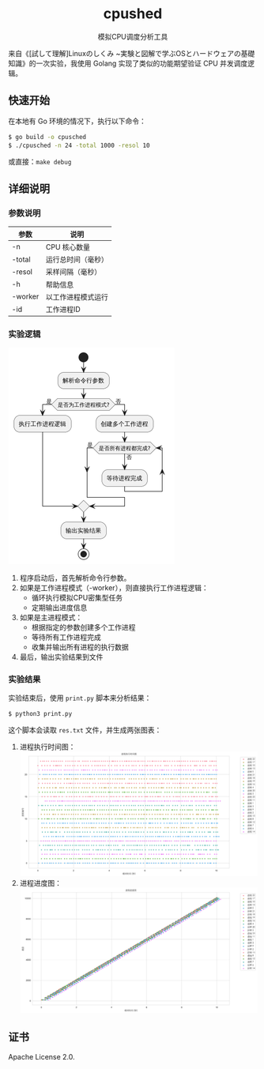 <h1 align="center">cpushed</h1>

<p align="center">模拟CPU调度分析工具</p>

来自《[試して理解]Linuxのしくみ ~実験と図解で学ぶOSとハードウェアの基礎知識》的一次实验，我使用 Golang 实现了类似的功能期望验证 CPU 并发调度逻辑。

## 快速开始

在本地有 Go 环境的情况下，执行以下命令：

```sh
$ go build -o cpusched
$ ./cpusched -n 24 -total 1000 -resol 10
```

或直接：`make debug`

## 详细说明

### 参数说明

| 参数 | 说明 |
|------|------|
| -n | CPU 核心数量 |
| -total | 运行总时间（毫秒） |
| -resol | 采样间隔（毫秒） |
| -h | 帮助信息 |
| -worker | 以工作进程模式运行 |
| -id | 工作进程ID |

### 实验逻辑

![img.png](img/流程图.png)

1. 程序启动后，首先解析命令行参数。
2. 如果是工作进程模式（-worker），则直接执行工作进程逻辑：
    - 循环执行模拟CPU密集型任务
    - 定期输出进度信息
3. 如果是主进程模式：
    - 根据指定的参数创建多个工作进程
    - 等待所有工作进程完成
    - 收集并输出所有进程的执行数据
4. 最后，输出实验结果到文件

### 实验结果

实验结束后，使用 `print.py` 脚本来分析结果：

```sh
$ python3 print.py
```

这个脚本会读取 `res.txt` 文件，并生成两张图表：
1. 进程执行时间图：
   ![进程执行时间图](img/进程执行时间图.png)
2. 进程进度图：
   ![进程进度图](img/进程进度图.png)

## 证书

Apache License 2.0.